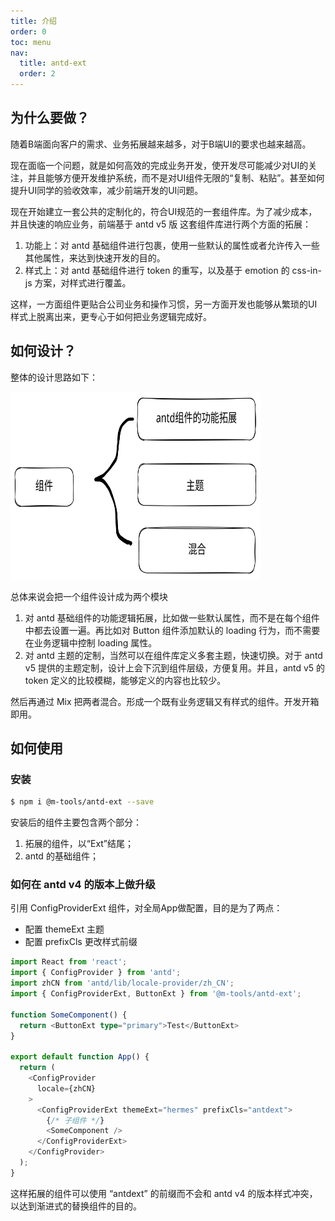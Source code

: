 ```yaml
---
title: 介绍
order: 0
toc: menu
nav:
  title: antd-ext
  order: 2
---
```


## 为什么要做？

随着B端面向客户的需求、业务拓展越来越多，对于B端UI的要求也越来越高。

现在面临一个问题，就是如何高效的完成业务开发，使开发尽可能减少对UI的关注，并且能够方便开发维护系统，而不是对UI组件无限的“复制、粘贴”。甚至如何提升UI同学的验收效率，减少前端开发的UI问题。

现在开始建立一套公共的定制化的，符合UI规范的一套组件库。为了减少成本，并且快速的响应业务，前端基于 antd v5 版 这套组件库进行两个方面的拓展：
1. 功能上：对 antd 基础组件进行包裹，使用一些默认的属性或者允许传入一些其他属性，来达到快速开发的目的。
2. 样式上：对 antd 基础组件进行 token 的重写，以及基于 emotion 的 css-in-js 方案，对样式进行覆盖。

这样，一方面组件更贴合公司业务和操作习惯，另一方面开发也能够从繁琐的UI样式上脱离出来，更专心于如何把业务逻辑完成好。

## 如何设计？

整体的设计思路如下：

<img src="./img/img.svg" width="400" height="300" alt="图片名称" />

总体来说会把一个组件设计成为两个模块
1. 对 antd 基础组件的功能逻辑拓展，比如做一些默认属性，而不是在每个组件中都去设置一遍。再比如对 Button 组件添加默认的 loading 行为，而不需要在业务逻辑中控制 loading 属性。
2. 对 antd 主题的定制，当然可以在组件库定义多套主题，快速切换。对于 antd v5 提供的主题定制，设计上会下沉到组件层级，方便复用。并且，antd v5 的 token 定义的比较模糊，能够定义的内容也比较少。

然后再通过 Mix 把两者混合。形成一个既有业务逻辑又有样式的组件。开发开箱即用。

## 如何使用

### 安装

```bash
$ npm i @m-tools/antd-ext --save
```

安装后的组件主要包含两个部分：
1. 拓展的组件，以“Ext”结尾；
2. antd 的基础组件；

### 如何在 antd v4 的版本上做升级
引用 ConfigProviderExt 组件，对全局App做配置，目的是为了两点：
* 配置 themeExt 主题
* 配置 prefixCls 更改样式前缀

```typescript
import React from 'react';
import { ConfigProvider } from 'antd';
import zhCN from 'antd/lib/locale-provider/zh_CN';
import { ConfigProviderExt, ButtonExt } from '@m-tools/antd-ext';

function SomeComponent() {
  return <ButtonExt type="primary">Test</ButtonExt>
}

export default function App() {
  return (
    <ConfigProvider
      locale={zhCN}
    >
      <ConfigProviderExt themeExt="hermes" prefixCls="antdext">
        {/* 子组件 */}
        <SomeComponent />
      </ConfigProviderExt>
    </ConfigProvider>
  );
}
```

这样拓展的组件可以使用 “antdext” 的前缀而不会和 antd v4 的版本样式冲突，以达到渐进式的替换组件的目的。
